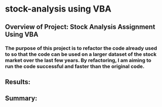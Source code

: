 # stock-analysis using VBA 
## Overview of Project: Stock Analysis Assignment Using VBA
### The purpose of this project is to refactor the code already used to so that the code can be used on a larger dataset of the stock market over the last few years. By refactoring, I am aiming to run the code successful and faster than the original code. 
## Results: 

## Summary:
